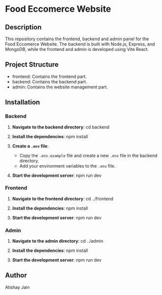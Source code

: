 # Food Eccomerce Website

## Description

This repository contains the frontend, backend and admin panel for the Food Eccomerce Website. The backend is built with Node.js, Express, and MongoDB, while the frontend and admin is developed using Vite React. 

## Project Structure

- frontend: Contains the frontend part.
- backend: Contains the backend part.
- admin: Contains the website management part.

## Installation

### Backend

1. **Navigate to the backend directory**:
    cd backend

2. **Install the dependencies**:
    npm install

3. **Create a `.env` file**:
    - Copy the `.env.example` file and create a new `.env` file in the backend directory.
    - Add your environment variables to the `.env` file.

4. **Start the development server**:
    npm run dev

### Frontend

1. **Navigate to the frontend directory**:
    cd ../frontend

2. **Install the dependencies**:
    npm install

3. **Start the development server**:
    npm run dev

### Admin

1. **Navigate to the admin directory**:
    cd ../admin

2. **Install the dependencies**:
    npm install

3. **Start the development server**:
    npm run dev

## Author

Atishay Jain
